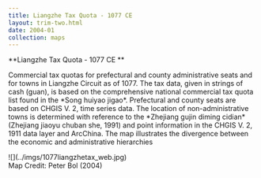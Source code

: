 ```yaml
---
title: Liangzhe Tax Quota - 1077 CE 
layout: trim-two.html
date: 2004-01
collection: maps
---
```

<div class="chunk">
<p class="monkey">
**Liangzhe Tax Quota - 1077 CE **
</p><p class="monkey">
Commercial tax quotas for prefectural and county administrative seats and for towns in Liangzhe Circuit as of 1077. The tax data, given in strings of cash (guan), is based on the comprehensive national commercial tax quota list found in the *Song huiyao jigao*. Prefectural and county seats are based on CHGIS V. 2, time series data. The location of non-administrative towns is determined with reference to the *Zhejiang gujin diming cidian* (Zhejiang jiaoyu chuban she, 1991) and point information in the CHGIS V. 2, 1911 data layer and ArcChina. The map illustrates the divergence between the economic and administrative hierarchies
<div class="maps">
![](../imgs/1077liangzhetax_web.jpg)
</div>
Map Credit:  Peter Bol (2004)
</div>

